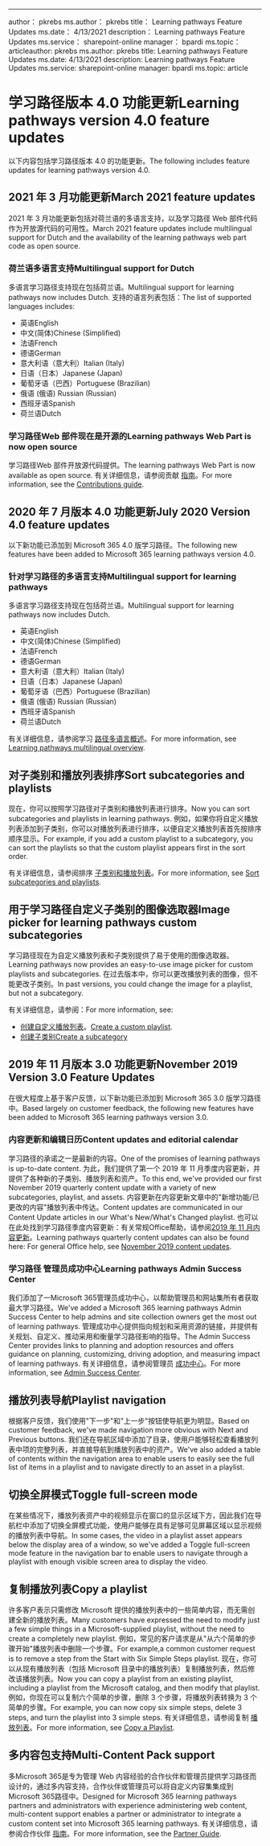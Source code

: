 ---
<span data-ttu-id="06ebc-101">author： pkrebs ms.author： pkrebs title： Learning pathways Feature Updates ms.date： 4/13/2021 description： Learning pathways Feature Updates ms.service： sharepoint-online manager： bpardi ms.topic： article</span><span class="sxs-lookup"><span data-stu-id="06ebc-101">author: pkrebs ms.author: pkrebs title: Learning pathways Feature Updates ms.date: 4/13/2021 description: Learning pathways Feature Updates ms.service: sharepoint-online manager: bpardi ms.topic: article</span></span>

# <a name="learning-pathways-version-40-feature-updates"></a><span data-ttu-id="06ebc-102">学习路径版本 4.0 功能更新</span><span class="sxs-lookup"><span data-stu-id="06ebc-102">Learning pathways version 4.0 feature updates</span></span>
<span data-ttu-id="06ebc-103">以下内容包括学习路径版本 4.0 的功能更新。</span><span class="sxs-lookup"><span data-stu-id="06ebc-103">The following includes feature updates for learning pathways version 4.0.</span></span>  

## <a name="march-2021-feature-updates"></a><span data-ttu-id="06ebc-104">2021 年 3 月功能更新</span><span class="sxs-lookup"><span data-stu-id="06ebc-104">March 2021 feature updates</span></span>
<span data-ttu-id="06ebc-105">2021 年 3 月功能更新包括对荷兰语的多语言支持，以及学习路径 Web 部件代码作为开放源代码的可用性。</span><span class="sxs-lookup"><span data-stu-id="06ebc-105">March 2021 feature updates include multilingual support for Dutch and the availability of the learning pathways web part code as open source.</span></span> 

### <a name="multilingual-support-for-dutch"></a><span data-ttu-id="06ebc-106">荷兰语多语言支持</span><span class="sxs-lookup"><span data-stu-id="06ebc-106">Multilingual support for Dutch</span></span> 
<span data-ttu-id="06ebc-107">多语言学习路径支持现在包括荷兰语。</span><span class="sxs-lookup"><span data-stu-id="06ebc-107">Multilingual support for learning pathways now includes Dutch.</span></span> <span data-ttu-id="06ebc-108">支持的语言列表包括：</span><span class="sxs-lookup"><span data-stu-id="06ebc-108">The list of supported languages includes:</span></span> 
- <span data-ttu-id="06ebc-109">英语</span><span class="sxs-lookup"><span data-stu-id="06ebc-109">English</span></span>     
- <span data-ttu-id="06ebc-110">中文(简体)</span><span class="sxs-lookup"><span data-stu-id="06ebc-110">Chinese (Simplified)</span></span> 
- <span data-ttu-id="06ebc-111">法语</span><span class="sxs-lookup"><span data-stu-id="06ebc-111">French</span></span> 
- <span data-ttu-id="06ebc-112">德语</span><span class="sxs-lookup"><span data-stu-id="06ebc-112">German</span></span> 
- <span data-ttu-id="06ebc-113">意大利语（意大利）</span><span class="sxs-lookup"><span data-stu-id="06ebc-113">Italian (Italy)</span></span> 
- <span data-ttu-id="06ebc-114">日语（日本）</span><span class="sxs-lookup"><span data-stu-id="06ebc-114">Japanese (Japan)</span></span> 
- <span data-ttu-id="06ebc-115">葡萄牙语（巴西）</span><span class="sxs-lookup"><span data-stu-id="06ebc-115">Portuguese (Brazilian)</span></span> 
- <span data-ttu-id="06ebc-116">俄语 (俄语) </span><span class="sxs-lookup"><span data-stu-id="06ebc-116">Russian (Russian)</span></span> 
- <span data-ttu-id="06ebc-117">西班牙语</span><span class="sxs-lookup"><span data-stu-id="06ebc-117">Spanish</span></span>
- <span data-ttu-id="06ebc-118">荷兰语</span><span class="sxs-lookup"><span data-stu-id="06ebc-118">Dutch</span></span> 

### <a name="learning-pathways-web-part-is-now-open-source"></a><span data-ttu-id="06ebc-119">学习路径Web 部件现在是开源的</span><span class="sxs-lookup"><span data-stu-id="06ebc-119">Learning pathways Web Part is now open source</span></span>
<span data-ttu-id="06ebc-120">学习路径Web 部件开放源代码提供。</span><span class="sxs-lookup"><span data-stu-id="06ebc-120">The learning pathways Web Part is now available as open source.</span></span> <span data-ttu-id="06ebc-121">有关详细信息，请参阅贡献 [指南](https://github.com/pnp/custom-learning-office-365#contributions)。</span><span class="sxs-lookup"><span data-stu-id="06ebc-121">For more information, see the [Contributions guide](https://github.com/pnp/custom-learning-office-365#contributions).</span></span>

## <a name="july-2020-version-40-feature-updates"></a><span data-ttu-id="06ebc-122">2020 年 7 月版本 4.0 功能更新</span><span class="sxs-lookup"><span data-stu-id="06ebc-122">July 2020 Version 4.0 feature updates</span></span> 

<span data-ttu-id="06ebc-123">以下新功能已添加到 Microsoft 365 4.0 版学习路径。</span><span class="sxs-lookup"><span data-stu-id="06ebc-123">The following new features have been added to Microsoft 365 learning pathways version 4.0.</span></span> 

### <a name="multilingual-support-for-learning-pathways"></a><span data-ttu-id="06ebc-124">针对学习路径的多语言支持</span><span class="sxs-lookup"><span data-stu-id="06ebc-124">Multilingual support for learning pathways</span></span> 
<span data-ttu-id="06ebc-125">多语言学习路径支持现在包括荷兰语。</span><span class="sxs-lookup"><span data-stu-id="06ebc-125">Multilingual support for learning pathways now includes Dutch.</span></span> 
- <span data-ttu-id="06ebc-126">英语</span><span class="sxs-lookup"><span data-stu-id="06ebc-126">English</span></span>     
- <span data-ttu-id="06ebc-127">中文(简体)</span><span class="sxs-lookup"><span data-stu-id="06ebc-127">Chinese (Simplified)</span></span> 
- <span data-ttu-id="06ebc-128">法语</span><span class="sxs-lookup"><span data-stu-id="06ebc-128">French</span></span> 
- <span data-ttu-id="06ebc-129">德语</span><span class="sxs-lookup"><span data-stu-id="06ebc-129">German</span></span> 
- <span data-ttu-id="06ebc-130">意大利语（意大利）</span><span class="sxs-lookup"><span data-stu-id="06ebc-130">Italian (Italy)</span></span> 
- <span data-ttu-id="06ebc-131">日语（日本）</span><span class="sxs-lookup"><span data-stu-id="06ebc-131">Japanese (Japan)</span></span> 
- <span data-ttu-id="06ebc-132">葡萄牙语（巴西）</span><span class="sxs-lookup"><span data-stu-id="06ebc-132">Portuguese (Brazilian)</span></span> 
- <span data-ttu-id="06ebc-133">俄语 (俄语) </span><span class="sxs-lookup"><span data-stu-id="06ebc-133">Russian (Russian)</span></span> 
- <span data-ttu-id="06ebc-134">西班牙语</span><span class="sxs-lookup"><span data-stu-id="06ebc-134">Spanish</span></span>
- <span data-ttu-id="06ebc-135">荷兰语</span><span class="sxs-lookup"><span data-stu-id="06ebc-135">Dutch</span></span> 


<span data-ttu-id="06ebc-136">有关详细信息，请参阅学习 [路径多语言概述](custom_overview.md)。</span><span class="sxs-lookup"><span data-stu-id="06ebc-136">For more information, see [Learning pathways multilingual overview](custom_overview.md).</span></span> 

## <a name="sort-subcategories-and-playlists"></a><span data-ttu-id="06ebc-137">对子类别和播放列表排序</span><span class="sxs-lookup"><span data-stu-id="06ebc-137">Sort subcategories and playlists</span></span>

<span data-ttu-id="06ebc-138">现在，你可以按照学习路径对子类别和播放列表进行排序。</span><span class="sxs-lookup"><span data-stu-id="06ebc-138">Now you can sort subcategories and playlists in learning pathways.</span></span> <span data-ttu-id="06ebc-139">例如，如果你将自定义播放列表添加到子类别，你可以对播放列表进行排序，以便自定义播放列表首先按排序顺序显示。</span><span class="sxs-lookup"><span data-stu-id="06ebc-139">For example, if you add a custom playlist to a subcategory, you can sort the playlists so that the custom playlist appears first in the sort order.</span></span> 

<span data-ttu-id="06ebc-140">有关详细信息，请参阅排序 [子类别和播放列表](custom_sortsubplay.md)。</span><span class="sxs-lookup"><span data-stu-id="06ebc-140">For more information, see [Sort subcategories and playlists](custom_sortsubplay.md).</span></span> 

## <a name="image-picker-for-learning-pathways-custom-subcategories"></a><span data-ttu-id="06ebc-141">用于学习路径自定义子类别的图像选取器</span><span class="sxs-lookup"><span data-stu-id="06ebc-141">Image picker for learning pathways custom subcategories</span></span> 
<span data-ttu-id="06ebc-142">学习路径现在为自定义播放列表和子类别提供了易于使用的图像选取器。</span><span class="sxs-lookup"><span data-stu-id="06ebc-142">Learning pathways now provides an easy-to-use image picker for custom playlists and subcategories.</span></span>  <span data-ttu-id="06ebc-143">在过去版本中，你可以更改播放列表的图像，但不能更改子类别。</span><span class="sxs-lookup"><span data-stu-id="06ebc-143">In past versions, you could change the image for a playlist, but not a subcategory.</span></span>  

<span data-ttu-id="06ebc-144">有关详细信息，请参阅：</span><span class="sxs-lookup"><span data-stu-id="06ebc-144">For more information, see:</span></span>
- <span data-ttu-id="06ebc-145">[创建自定义播放列表](custom_createnewplaylist.md)。</span><span class="sxs-lookup"><span data-stu-id="06ebc-145">[Create a custom playlist](custom_createnewplaylist.md).</span></span> 
- [<span data-ttu-id="06ebc-146">创建子类别</span><span class="sxs-lookup"><span data-stu-id="06ebc-146">Create a subcategory</span></span>](custom_createnewcat.md)

## <a name="november-2019-version-30-feature-updates"></a><span data-ttu-id="06ebc-147">2019 年 11 月版本 3.0 功能更新</span><span class="sxs-lookup"><span data-stu-id="06ebc-147">November 2019 Version 3.0 Feature Updates</span></span>
<span data-ttu-id="06ebc-148">在很大程度上基于客户反馈，以下新功能已添加到 Microsoft 365 3.0 版学习路径中。</span><span class="sxs-lookup"><span data-stu-id="06ebc-148">Based largely on customer feedback, the following new features have been added to Microsoft 365 learning pathways version 3.0.</span></span>

### <a name="content-updates-and-editorial-calendar"></a><span data-ttu-id="06ebc-149">内容更新和编辑日历</span><span class="sxs-lookup"><span data-stu-id="06ebc-149">Content updates and editorial calendar</span></span>
<span data-ttu-id="06ebc-150">学习路径的承诺之一是最新的内容。</span><span class="sxs-lookup"><span data-stu-id="06ebc-150">One of the promises of learning pathways is up-to-date content.</span></span> <span data-ttu-id="06ebc-151">为此，我们提供了第一个 2019 年 11 月季度内容更新，并提供了各种新的子类别、播放列表和资产。</span><span class="sxs-lookup"><span data-stu-id="06ebc-151">To this end, we've provided our first November 2019 quarterly content update with a variety of new subcategories, playlist, and assets.</span></span> <span data-ttu-id="06ebc-152">内容更新在内容更新文章中的"新增功能/已更改的内容"播放列表中传达。</span><span class="sxs-lookup"><span data-stu-id="06ebc-152">Content updates are communicated in our Content Update articles in our What's New/What's Changed playlist.</span></span> <span data-ttu-id="06ebc-153">也可以在此处找到学习路径季度内容更新：有关常规Office帮助，请参阅[2019 年 11 月内容更新](custom_contentupdates.md)。</span><span class="sxs-lookup"><span data-stu-id="06ebc-153">Learning pathways quarterly content updates can also be found here: For general Office help, see [November 2019 content updates](custom_contentupdates.md).</span></span>

### <a name="learning-pathways-admin-success-center"></a><span data-ttu-id="06ebc-154">学习路径 管理员成功中心</span><span class="sxs-lookup"><span data-stu-id="06ebc-154">Learning pathways Admin Success Center</span></span>
<span data-ttu-id="06ebc-155">我们添加了一Microsoft 365管理员成功中心，以帮助管理员和网站集所有者获取最大学习路径。</span><span class="sxs-lookup"><span data-stu-id="06ebc-155">We've added a Microsoft 365 learning pathways Admin Success Center to help admins and site collection owners get the most out of learning pathways.</span></span> <span data-ttu-id="06ebc-156">管理成功中心提供指向规划和采用资源的链接，并提供有关规划、自定义、推动采用和衡量学习路径影响的指导。</span><span class="sxs-lookup"><span data-stu-id="06ebc-156">The Admin Success Center provides links to planning and adoption resources and offers guidance on planning, customizing, driving adoption, and measuring impact of learning pathways.</span></span> <span data-ttu-id="06ebc-157">有关详细信息，请参阅管理员 [成功中心](custom_successcenter.md)。</span><span class="sxs-lookup"><span data-stu-id="06ebc-157">For more information, see [Admin Success Center](custom_successcenter.md).</span></span>

## <a name="playlist-navigation"></a><span data-ttu-id="06ebc-158">播放列表导航</span><span class="sxs-lookup"><span data-stu-id="06ebc-158">Playlist navigation</span></span>
<span data-ttu-id="06ebc-159">根据客户反馈，我们使用"下一步"和"上一步"按钮使导航更为明显。</span><span class="sxs-lookup"><span data-stu-id="06ebc-159">Based on customer feedback, we've made navigation more obvious with Next and Previous buttons.</span></span> <span data-ttu-id="06ebc-160">我们还在导航区域中添加了目录，使用户能够轻松查看播放列表中项的完整列表，并直接导航到播放列表中的资产。</span><span class="sxs-lookup"><span data-stu-id="06ebc-160">We've also added a table of contents within the navigation area to enable users to easily see the full list of items in a playlist and to navigate directly to an asset in a playlist.</span></span>

## <a name="toggle-full-screen-mode"></a><span data-ttu-id="06ebc-161">切换全屏模式</span><span class="sxs-lookup"><span data-stu-id="06ebc-161">Toggle full-screen mode</span></span>
<span data-ttu-id="06ebc-162">在某些情况下，播放列表资产中的视频显示在窗口的显示区域下方，因此我们在导航栏中添加了切换全屏模式功能，使用户能够在具有足够可见屏幕区域以显示视频的播放列表中导航。</span><span class="sxs-lookup"><span data-stu-id="06ebc-162">In some cases, the video in a playlist asset appears below the display area of a window, so we've added a Toggle full-screen mode feature in the navigation bar to enable users to navigate through a playlist with enough visible screen area to display the video.</span></span>

## <a name="copy-a-playlist"></a><span data-ttu-id="06ebc-163">复制播放列表</span><span class="sxs-lookup"><span data-stu-id="06ebc-163">Copy a playlist</span></span>
<span data-ttu-id="06ebc-164">许多客户表示只需修改 Microsoft 提供的播放列表中的一些简单内容，而无需创建全新的播放列表。</span><span class="sxs-lookup"><span data-stu-id="06ebc-164">Many customers have expressed the need to modify just a few simple things in a Microsoft-supplied playlist, without the need to create a completely new playlist.</span></span> <span data-ttu-id="06ebc-165">例如，常见的客户请求是从"从六个简单的步骤开始"播放列表中删除一个步骤。</span><span class="sxs-lookup"><span data-stu-id="06ebc-165">For example,a common customer request is to remove a step from the Start with Six Simple Steps playlist.</span></span> <span data-ttu-id="06ebc-166">现在，你可以从现有播放列表（包括 Microsoft 目录中的播放列表）复制播放列表，然后修改该播放列表。</span><span class="sxs-lookup"><span data-stu-id="06ebc-166">Now you can copy a playlist from an existing playlist, including a playlist from the Microsoft catalog, and then modify that playlist.</span></span> <span data-ttu-id="06ebc-167">例如，你现在可以复制六个简单的步骤，删除 3 个步骤，将播放列表转换为 3 个简单的步骤。</span><span class="sxs-lookup"><span data-stu-id="06ebc-167">For example, you can now copy six simple steps, delete 3 steps, and turn the playlist into 3 simple steps.</span></span> <span data-ttu-id="06ebc-168">有关详细信息，请参阅复制 [播放列表](custom_copyplaylist.md)。</span><span class="sxs-lookup"><span data-stu-id="06ebc-168">For more information, see [Copy a Playlist](custom_copyplaylist.md).</span></span>

## <a name="multi-content-pack-support"></a><span data-ttu-id="06ebc-169">多内容包支持</span><span class="sxs-lookup"><span data-stu-id="06ebc-169">Multi-Content Pack support</span></span>
<span data-ttu-id="06ebc-170">多Microsoft 365是专为管理 Web 内容经验的合作伙伴和管理员提供学习路径而设计的，通过多内容支持，合作伙伴或管理员可以将自定义内容集集成到 Microsoft 365路径中。</span><span class="sxs-lookup"><span data-stu-id="06ebc-170">Designed for Microsoft 365 learning pathways partners and administrators with experience administering web content, multi-content support enables a partner or administrator to integrate a custom content set into Microsoft 365 learning pathways.</span></span> <span data-ttu-id="06ebc-171">有关详细信息，请参阅合作伙伴 [指南](custom_partnerguide.md)。</span><span class="sxs-lookup"><span data-stu-id="06ebc-171">For more information, see the [Partner Guide](custom_partnerguide.md).</span></span>

